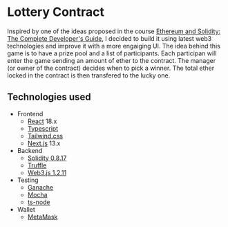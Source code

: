 # Lottery Contract

Inspired by one of the ideas proposed in the course [Ethereum and Solidity: The Complete Developer's Guide](https://www.udemy.com/course/ethereum-and-solidity-the-complete-developers-guide/), I decided to build it using latest web3 technologies and improve it with a more engaiging UI. The idea behind this game is to have a prize pool and a list of participants. Each participan will enter the game sending an amount of ether to the contract. The manager (or owner of the contract) decides when to pick a winner. The total ether locked in the contract is then transfered to the lucky one.

## Technologies used
- Frontend
  - [React](https://reactjs.org/) 18.x
  - [Typescript](https://www.typescriptlang.org/)
  - [Tailwind.css](https://tailwindcss.com/)
  - [Next.js](https://nextjs.org/) 13.x
- Backend
  - [Solidity 0.8.17](https://docs.soliditylang.org/en/v0.8.17/)
  - [Truffle](https://trufflesuite.com/)
  - [Web3.js 1.2.11](https://web3js.readthedocs.io/en/v1.2.11/index.html)
- Testing
  - [Ganache](https://trufflesuite.com/ganache/)
  - [Mocha](https://mochajs.org/)
  - [ts-node](https://github.com/TypeStrong/ts-node)
- Wallet
  - [MetaMask](https://metamask.io/)
